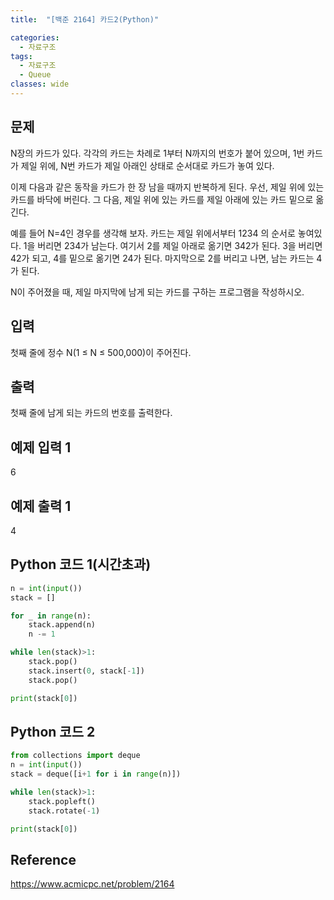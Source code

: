 ```yaml
---
title:  "[백준 2164] 카드2(Python)"

categories:
  - 자료구조
tags:
  - 자료구조
  - Queue
classes: wide
---
```


## 문제
N장의 카드가 있다. 각각의 카드는 차례로 1부터 N까지의 번호가 붙어 있으며, 1번 카드가 제일 위에, N번 카드가 제일 아래인 상태로 순서대로 카드가 놓여 있다.

이제 다음과 같은 동작을 카드가 한 장 남을 때까지 반복하게 된다. 우선, 제일 위에 있는 카드를 바닥에 버린다. 그 다음, 제일 위에 있는 카드를 제일 아래에 있는 카드 밑으로 옮긴다.

예를 들어 N=4인 경우를 생각해 보자. 카드는 제일 위에서부터 1234 의 순서로 놓여있다. 1을 버리면 234가 남는다. 여기서 2를 제일 아래로 옮기면 342가 된다. 3을 버리면 42가 되고, 4를 밑으로 옮기면 24가 된다. 마지막으로 2를 버리고 나면, 남는 카드는 4가 된다.

N이 주어졌을 때, 제일 마지막에 남게 되는 카드를 구하는 프로그램을 작성하시오.

## 입력
첫째 줄에 정수 N(1 ≤ N ≤ 500,000)이 주어진다.

## 출력
첫째 줄에 남게 되는 카드의 번호를 출력한다.

## 예제 입력 1
6

## 예제 출력 1
4

## Python 코드 1(시간초과)
```python
n = int(input())
stack = []

for _ in range(n):
    stack.append(n)
    n -= 1

while len(stack)>1:
    stack.pop()
    stack.insert(0, stack[-1])
    stack.pop()

print(stack[0])
```

## Python 코드 2
```python
from collections import deque
n = int(input())
stack = deque([i+1 for i in range(n)])

while len(stack)>1:
    stack.popleft()
    stack.rotate(-1)

print(stack[0])
```

## Reference
<https://www.acmicpc.net/problem/2164>

